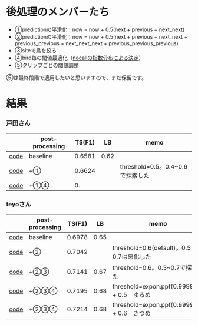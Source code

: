 # 後処理のメンバーたち

+ ①predictionの平滑化：now = now + 0.5(next + previous + next_next)
+ ②predictionの平滑化：now = now + 0.5(next + previous + next_next + previous_previous + next_next_next + previous_previous_previous)
+ ③siteで鳥を絞る
+ ④bird毎の閾値最適化（[nocallの指数分布による決定](https://github.com/trtd56/BirdCLEF/issues/44)）
+ ⑤クリップごとの閾値調整

⑤は最終段階で適用したいと思いますので、まだ保留です。

# 結果

### 戸田さん
||post-processing|TS(F1)|LB|memo
|---|---|---|---|---|
|[code](https://www.kaggle.com/takamichitoda/birdclef-infer-each-site/data)|baseline|0.6581|0.62|
|[code](https://www.kaggle.com/shinmurashinmura/birdclef-infer-each-site-ppno1)|+①|0.6624||threshold=0.5。0.4~0.6で探索した
|[code]()|+①④|0.||

### teyoさん
||post-processing|TS(F1)|LB|memo
|---|---|---|---|---|
|[code](https://www.kaggle.com/teyosan1229/birdclef-inference-3ch/data)|baseline|0.6978|0.65|
|[code](https://www.kaggle.com/shinmurashinmura/birdclef-inference-3ch-ppno1#ppNo1)|+②|0.7042||threshold=0.6(default)。0.5と0.7は悪化した
|[code](https://www.kaggle.com/shinmurashinmura/birdclef-inference-3ch-ppno1-2)|+②③|0.7141|0.67|threshold=0.6。0.3~0.7で探索した
|[code](https://www.kaggle.com/shinmurashinmura/birdclef-inference-3ch-ppno2-3-4-easy-sub)|+②③④|0.7195|0.68|threshold=expon.ppf(0.999999) + 0.5　ゆるめ
|[code](https://www.kaggle.com/shinmurashinmura/birdclef-inference-3ch-ppno2-3-4-hard-sub)|+②③④|0.7214|0.68|threshold=expon.ppf(0.999999) + 0.6　きつめ
